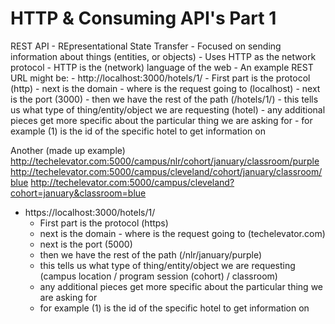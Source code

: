 # HTTP & Consuming API's Part 1

REST API - REpresentational State Transfer
    - Focused on sending information about things (entities, or objects)
    - Uses HTTP as the network protocol - HTTP is the (network) language of the web
    - An example REST URL might be:
        - http://localhost:3000/hotels/1/
        - First part is the protocol (http)
        - next is the domain - where is the request going to (localhost)
        - next is the port (3000)
        - then we have the rest of the path (/hotels/1/) 
            - this tells us what type of thing/entity/object we are requesting (hotel)
            - any additional pieces get more specific about the particular thing we are asking for
            - for example (1) is the id of the specific hotel to get information on

Another (made up example)
http://techelevator.com:5000/campus/nlr/cohort/january/classroom/purple
http://techelevator.com:5000/campus/cleveland/cohort/january/classroom/blue
http://techelevator.com:5000/campus/cleveland?cohort=january&classroom=blue
- https://localhost:3000/hotels/1/
  - First part is the protocol (https)
  - next is the domain - where is the request going to (techelevator.com)
  - next is the port (5000)
  - then we have the rest of the path (/nlr/january/purple)
  - this tells us what type of thing/entity/object we are requesting (campus location / program session (cohort) / classroom)
  - any additional pieces get more specific about the particular thing we are asking for
  - for example (1) is the id of the specific hotel to get information on
